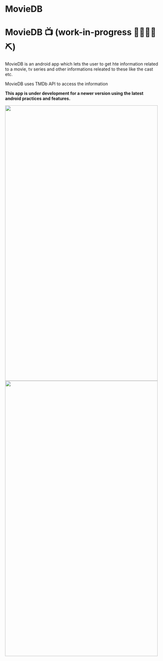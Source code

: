 # MovieDB

# MovieDB 📺 (work-in-progress 👷🔧️👷‍♀️⛏)

MovieDB is an android app which lets the user to get hte information related to a movie, tv series and other informations releated to these like the cast etc.

MovieDB uses TMDb API to access the information

**This app is under development for a newer version using the latest android practices and features.**

<img src="https://user-images.githubusercontent.com/25431838/132253534-99bfdb3d-a3b5-4cd8-b927-899e62c295d4.png" width="500" height="900">

<img src="https://user-images.githubusercontent.com/25431838/132253553-ac42ab87-88ac-4454-8df1-cfa04d0dd6b4.png" width="500" height="900">
